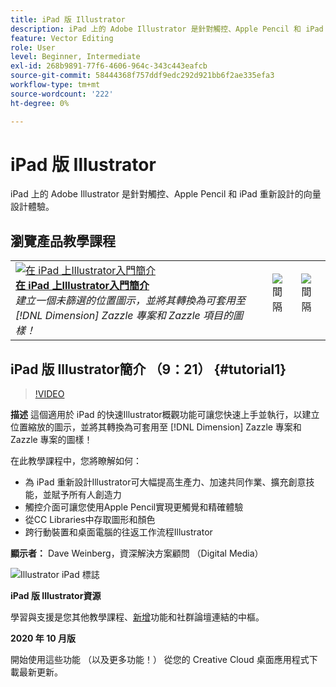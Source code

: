 ```yaml
---
title: iPad 版 Illustrator
description: iPad 上的 Adobe Illustrator 是針對觸控、Apple Pencil 和 iPad 重新設計的向量設計體驗
feature: Vector Editing
role: User
level: Beginner, Intermediate
exl-id: 268b9891-77f6-4606-964c-343c443eafcb
source-git-commit: 58444368f757ddf9edc292d921bb6f2ae335efa3
workflow-type: tm+mt
source-wordcount: '222'
ht-degree: 0%

---
```


# iPad 版 Illustrator

iPad 上的 Adobe Illustrator 是針對觸控、Apple Pencil 和 iPad 重新設計的向量設計體驗。

## 瀏覽產品教學課程

<table style="table-layout:fixed">
<tr>
 <td>
   <a href="illustratoripad.md#tutorial1">
      <img alt="在 iPad 上Illustrator入門簡介" src="../assets/illustrator-iPad_repeat_weinberg_thumbnail.jpg" />
   </a>
    <div>
   <a href="illustratoripad.md#tutorial1"><strong>在 iPad 上Illustrator入門簡介</strong></a>
    </div>
    <em>建立一個未篩選的位置圖示，並將其轉換為可套用至 [!DNL Dimension] Zazzle 專案和 Zazzle 項目的圖樣！</em>
    <br>
  </td>
  <td>
    <img alt="間隔" src="../assets/Whitespacer.png" />
    <div>
    <br>
  </td>
  <td>
    <img alt="間隔" src="../assets/Whitespacer.png" />
    <div>
    <br>
  </td>
</tr>
</table>

## iPad 版 Illustrator簡介 （9：21） {#tutorial1}

>[!VIDEO](https://video.tv.adobe.com/v/326823?hidetitle=true)

**描述**
這個適用於 iPad 的快速Illustrator概觀功能可讓您快速上手並執行，以建立位置縮放的圖示，並將其轉換為可套用至 [!DNL Dimension] Zazzle 專案和 Zazzle 專案的圖樣！

在此教學課程中，您將瞭解如何：
* 為 iPad 重新設計Illustrator可大幅提高生產力、加速共同作業、擴充創意技能，並賦予所有人創造力
* 觸控介面可讓您使用Apple Pencil實現更觸覺和精確體驗
* 從CC Libraries中存取圖形和顏色
* 跨行動裝置和桌面電腦的往返工作流程Illustrator

**顯示者：**
Dave Weinberg，資深解決方案顧問 （Digital Media）

![Illustrator iPad 標誌](../assets/ai_appicon_96.png)

**iPad 版 Illustrator資源**

[](https://helpx.adobe.com/support/illustrator.html)學習與支援是您其他教學課程、[新增](https://helpx.adobe.com/illustrator/using/whats-new/mobile-2021.html)功能和社群論壇連結的中樞。

**2020 年 10 月版**

開始使用這些功能 （以及更多功能！） 從您的 Creative Cloud 桌面應用程式下載最新更新。
